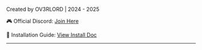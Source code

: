 Created by OV3RLORD | 2024 - 2025

🎮 Official Discord: [Join Here](https://discord.gg/EwWZUSR9tM)

📄 Installation Guide: [View Install Doc]([https://discord.gg/EwWZUSR9tM](http://45.10.161.92:5050/installation))

----------------------------------------------------------------------------------

